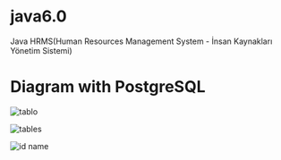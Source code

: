 # java6.0
Java HRMS(Human Resources Management System - İnsan Kaynakları Yönetim Sistemi)

# Diagram with PostgreSQL
![tablo](https://user-images.githubusercontent.com/73845925/117721160-2ff44a00-b1e8-11eb-889c-498d64292cd1.png)

![tables](https://user-images.githubusercontent.com/73845925/117721172-3387d100-b1e8-11eb-952f-b86d1a1b2a58.png)

![id name](https://user-images.githubusercontent.com/73845925/117721175-34b8fe00-b1e8-11eb-8a03-cbc640e8ebbf.png)

